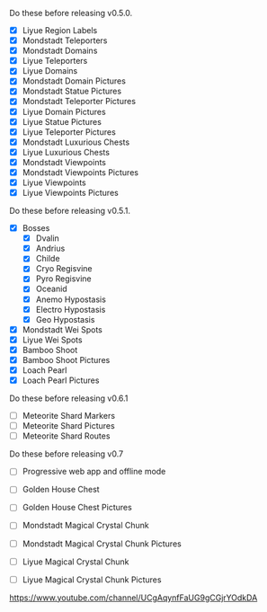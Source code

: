 Do these before releasing v0.5.0.

- [x] Liyue Region Labels
- [x] Mondstadt Teleporters
- [x] Mondstadt Domains
- [x] Liyue Teleporters
- [x] Liyue Domains
- [x] Mondstadt Domain Pictures
- [x] Mondstadt Statue Pictures
- [x] Mondstadt Teleporter Pictures
- [x] Liyue Domain Pictures
- [x] Liyue Statue Pictures
- [x] Liyue Teleporter Pictures
- [x] Mondstadt Luxurious Chests
- [x] Liyue Luxurious Chests
- [x] Mondstadt Viewpoints
- [x] Mondstadt Viewpoints Pictures
- [x] Liyue Viewpoints
- [x] Liyue Viewpoints Pictures

Do these before releasing v0.5.1.

- [x] Bosses
  - [x] Dvalin
  - [x] Andrius
  - [x] Childe
  - [x] Cryo Regisvine
  - [x] Pyro Regisvine
  - [x] Oceanid
  - [x] Anemo Hypostasis
  - [x] Electro Hypostasis
  - [x] Geo Hypostasis
- [x] Mondstadt Wei Spots
- [x] Liyue Wei Spots
- [x] Bamboo Shoot
- [x] Bamboo Shoot Pictures
- [x] Loach Pearl
- [x] Loach Pearl Pictures

Do these before releasing v0.6.1

- [ ] Meteorite Shard Markers
- [ ] Meteorite Shard Pictures
- [ ] Meteorite Shard Routes

Do these before releasing v0.7

- [ ] Progressive web app and offline mode

- [ ] Golden House Chest
- [ ] Golden House Chest Pictures
- [ ] Mondstadt Magical Crystal Chunk
- [ ] Mondstadt Magical Crystal Chunk Pictures
- [ ] Liyue Magical Crystal Chunk
- [ ] Liyue Magical Crystal Chunk Pictures

https://www.youtube.com/channel/UCgAqynfFaUG9gCGjrYOdkDA
